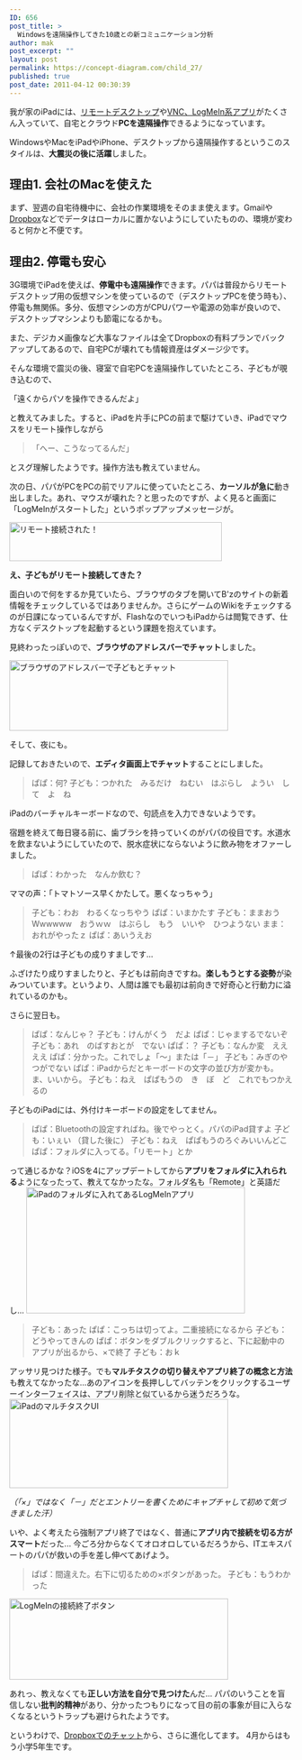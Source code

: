 ```yaml
---
ID: 656
post_title: >
  Windowsを遠隔操作してきた10歳との新コミュニケーション分析
author: mak
post_excerpt: ""
layout: post
permalink: https://concept-diagram.com/child_27/
published: true
post_date: 2011-04-12 00:30:39
---
```

我が家のiPadには、<a href="http://www.cms-ia.info/news/remote-desktop-for-ipad/" target="_blank">リモートデスクトップ</a>や<a href="http://www.cms-ia.info/news/vnc-for-ipad-iphone/" target="_blank">VNC、LogMeIn系アプリ</a>がたくさん入っていて、自宅とクラウド<b>PCを遠隔操作</b>できるようになっています。

WindowsやMacをiPadやiPhone、デスクトップから遠隔操作するというこのスタイルは、<b>大震災の後に活躍</b>しました。

## 理由1. 会社のMacを使えた
まず、翌週の自宅待機中に、会社の作業環境をそのまま使えます。Gmailや<a href="http://www.dropbox.com/link/20.wJc_OyS0EY/NjEyNDA5MDQ3Nw" target="_blank">Dropbox</a>などでデータはローカルに置かないようにしていたものの、環境が変わると何かと不便です。

## 理由2. 停電も安心
3G環境でiPadを使えば、<b>停電中も遠隔操作</b>できます。パパは普段からリモートデスクトップ用の仮想マシンを使っているので（デスクトップPCを使う時も）、停電も無関係。多分、仮想マシンの方がCPUパワーや電源の効率が良いので、デスクトップマシンよりも節電になるかも。

また、デジカメ画像など大事なファイルは全てDropboxの有料プランでバックアップしてあるので、自宅PCが壊れても情報資産はダメージ少です。

そんな環境で震災の後、寝室で自宅PCを遠隔操作していたところ、子どもが覗き込むので、

「遠くからパソを操作できるんだよ」

と教えてみました。すると、iPadを片手にPCの前まで駆けていき、iPadでマウスをリモート操作しながら
<blockquote>「へー、こうなってるんだ」</blockquote>
とスグ理解したようです。操作方法も教えていません。

次の日、パパがPCをPCの前でリアルに使っていたところ、<b>カーソルが急に</b>動き出しました。あれ、マウスが壊れた？と思ったのですが、よく見ると画面に「LogMeInがスタートした」というポップアップメッセージが。

<img src="http://www.penchan.com/mak/img/ia-kid/201103-logmein-alert.png" alt="リモート接続された！" width="378" height="69" />

<b>え、子どもがリモート接続してきた？</b>

面白いので何をするか見ていたら、ブラウザのタブを開いてB'zのサイトの新着情報をチェックしているではありませんか。さらにゲームのWikiをチェックするのが日課になっているんですが、FlashなのでいつもiPadからは閲覧できず、仕方なくデスクトップを起動するという課題を抱えています。

見終わったっぽいので、<b>ブラウザのアドレスバー</b><b>でチャット</b>しました。

<img src="http://www.penchan.com/mak/img/ia-kid/201103-logmein-chat.png" alt="ブラウザのアドレスバーで子どもとチャット" width="389" height="125" />

そして、夜にも。

記録しておきたいので、<b>エディタ画面上でチャット</b>することにしました。
<blockquote>ぱぱ：何?
子ども：つかれた　みるだけ　ねむい　はぶらし　ようい　して　よ　ね</blockquote>
iPadのバーチャルキーボードなので、句読点を入力できないようです。

宿題を終えて毎日寝る前に、歯ブラシを持っていくのがパパの役目です。水道水を飲まないようにしていたので、脱水症状にならないように飲み物をオファーしました。
<blockquote>ぱぱ：わかった　なんか飲む？</blockquote>
ママの声：「トマトソース早くかたして。悪くなっちゃう」
<blockquote>子ども：わお　わるくなっちやう
ぱぱ：いまかたす
子ども：ままおうWwwwww　おうｗｗ　はぶらし　もう　いいや　ひつようない
まま：おれがやったｚ
ぱぱ：あいうえお</blockquote>
↑最後の2行は子どもの成りすましです...

ふざけたり成りすましたりと、子どもは前向きですね。<b>楽しもうとする姿勢</b>が染みついています。というより、人間は誰でも最初は前向きで好奇心と行動力に溢れているのかも。

さらに翌日も。
<blockquote>ぱぱ：なんじゃ？
子ども：けんがくう　だよ
ぱぱ：じゃまするでないぞ
子ども：あれ　のばすおとが　でない
ぱぱ：？
子ども：なんか変　ええええ
ぱぱ：分かった。これでしょ「～」または「－」
子ども：みぎのやつがでない
ぱぱ：iPadからだとキーボードの文字の並び方が変かも。ま、いいから。
子ども：ねえ　ぱぱもうの　き　ぼ　ど　これでもつかえるの</blockquote>
子どものiPadには、外付けキーボードの設定をしてません。
<blockquote>ぱぱ：Bluetoothの設定すればね。後でやっとく。パパのiPad貸すよ
子ども：いぇい
（貸した後に）
子ども：ねえ　ぱぱもうのろぐみいいんどこ
ぱぱ：フォルダに入ってる。「リモート」とか</blockquote>
って通じるかな？iOSを4にアップデートしてから<b>アプリをフォルダに入れられる</b>ようになったって、教えてなかったな。フォルダ名も「Remote」と英語だし...

<img src="http://www.penchan.com/mak/img/ia-kid/201103-logmein-folder.png" alt="iPadのフォルダに入れてあるLogMeInアプリ" width="389" height="224" />
<blockquote>子ども：あった
ぱぱ：こっちは切ってよ。二重接続になるから
子ども：どうやってきんの
ぱぱ：ボタンをダブルクリックすると、下に起動中のアプリが出るから、×で終了
子ども：おｋ</blockquote>
アッサリ見つけた様子。でも<b>マルチタスクの切り替えやアプリ終了の概念と方法</b>も教えてなかったな...あのアイコンを長押ししてバッテンをクリックするユーザーインターフェイスは、アプリ削除と似ているから迷うだろうな。

<img src="http://www.penchan.com/mak/img/ia-kid/201103-logmein-multi-task.png" alt="iPadのマルチタスクUI" width="389" height="158" />

<i>（「×」ではなく「－」だとエントリーを書くためにキャプチャして初めて気づきました汗）</i>

いや、よく考えたら強制アプリ終了ではなく、普通に<b>アプリ内で接続を切る方がスマート</b>だった... 今ごろ分からなくてオロオロしているだろうから、ITエキスパートのパパが救いの手を差し伸べてあげよう。
<blockquote>ぱぱ：間違えた。右下に切るための×ボタンがあった。
子ども：もうわかった</blockquote>
<img src="http://www.penchan.com/mak/img/ia-kid/201103-logmein-close.png" alt="LogMeInの接続終了ボタン" width="389" height="144" />

あれっ、教えなくても<b>正しい方法を自分で見つけた</b>んだ...
パパのいうことを盲信しない<b>批判的精神</b>があり、分かったつもりになって目の前の事象が目に入らなくなるというトラップも避けられたようです。

というわけで、<a href="/child_10/">Dropboxでのチャット</a>から、さらに進化してます。
4月からはもう小学5年生です。
